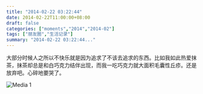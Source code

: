 ```yaml
---
title: "2014-02-22 03:22:44"
date: 2014-02-22T11:00:00+08:00
draft: false
categories: ["moments","2014","2014-02"]
tags: ["朋友圈","生活记录"]
summary: "2014-02-22 03:22:44..."
---
```


大部分时候人之所以不快乐就是因为追求了不该去追求的东西。比如我如此热爱抹茶，抹茶却总是和白巧克力结伴出现，而我一吃巧克力就大面积毛囊性丘疹。还是放弃吧。心碎地要哭了。

![Media 1](/Moments/photos/2014-02-22/201402220322440.jpg)
